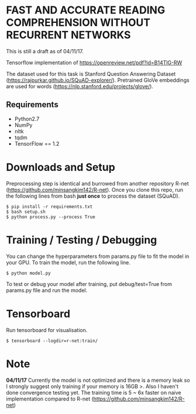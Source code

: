 # FAST AND ACCURATE READING COMPREHENSION WITHOUT RECURRENT NETWORKS
This is still a draft as of 04/11/17.

Tensorflow implementation of https://openreview.net/pdf?id=B14TlG-RW

The dataset used for this task is Stanford Question Answering Dataset (https://rajpurkar.github.io/SQuAD-explorer/). Pretrained GloVe embeddings are used for words (https://nlp.stanford.edu/projects/glove/).

## Requirements
  * Python2.7
  * NumPy
  * nltk
  * tqdm
  * TensorFlow == 1.2

# Downloads and Setup
Preprocessing step is identical and burrowed from another repository R-net (https://github.com/minsangkim142/R-net). Once you clone this repo, run the following lines from bash **just once** to process the dataset (SQuAD).
```shell
$ pip install -r requirements.txt
$ bash setup.sh
$ python process.py --process True
```

# Training / Testing / Debugging
You can change the hyperparameters from params.py file to fit the model in your GPU. To train the model, run the following line.
```shell
$ python model.py
```
To test or debug your model after training, put debug/test=True from params.py file and run the model.

# Tensorboard
Run tensorboard for visualisation.
```shell
$ tensorboard --logdir=r-net:train/
```

# Note
**04/11/17**
Currently the model is not optimized and there is a memory leak so I strongly suggest only training if your memory is 16GB >. Also I haven't done convergence testing yet. The training time is 5 ~ 6x faster on naive implementation compared to R-net (https://github.com/minsangkim142/R-net)
